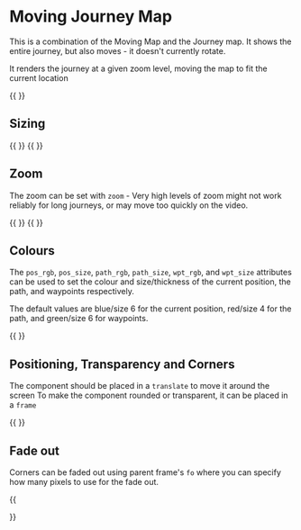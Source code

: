 <!-- Dimension(384,384) -->

# Moving Journey Map

This is a combination of the Moving Map and the Journey map. It shows the entire journey, but also moves - it doesn't currently rotate.

It renders the journey at a given zoom level, moving the map to fit the current location

{{ <component type="moving_journey_map" size="256" />  }}


## Sizing

{{ <component type="moving_journey_map" size="128" />  }}
{{ <component type="moving_journey_map" size="384" />  }}

## Zoom

The zoom can be set with `zoom` - Very high levels of zoom might not work reliably for long journeys, or may move too quickly on the video.

{{ <component type="moving_journey_map" size="256" zoom="11" />  }}
{{ <component type="moving_journey_map" size="256" zoom="14" />  }}

## Colours

The `pos_rgb`, `pos_size`, `path_rgb`, `path_size`, `wpt_rgb`, and `wpt_size` attributes can be used to set the colour and size/thickness of the current position, the path, and waypoints respectively.

The default values are blue/size 6 for the current position, red/size 4 for the path, and green/size 6 for waypoints.

{{ <component type="moving_journey_map" zoom="15" pos_rgb="255,128,0" pos_size="12" path_rgb="0,128,0" path_width="2" wpt_rgb="0,0,0" wpt_size="20" /> }}

## Positioning, Transparency and Corners

The component should be placed in a `translate` to move it around the screen
To make the component rounded or transparent, it can be placed in a `frame`

{{
<translate x="20" y="20">
    <frame width="256" height="256" outline="255,0,0" opacity="0.6" cr="128">
        <component type="moving_journey_map" name="moving_map" size="256" zoom="16"/>
    </frame>
</translate>
}}

## Fade out

Corners can be faded out using parent frame's `fo` where you can specify how many pixels to use for the fade out.

{{
<frame width="200" height="200" bg="255,255,255">
    <frame width="200" height="200" cr="50" fo="40">
      <component type="moving_journey_map" size="200"/>
    </frame>
</frame>
}}
